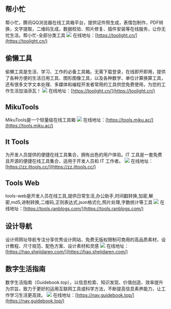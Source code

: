 ## 帮小忙
帮小忙，腾讯QQ浏览器在线工具箱平台，提供证件照生成，表情包制作，PDF转换，文字提取，二维码生成，数据校验、照片修复、插件安装等在线服务，让你无忧生活。帮小忙-全部分类工具
![](https://foruda.gitee.com/images/1724319635277226417/da68f70a_8031453.jpeg)
在线地址：[https://toolight.cn/](https://toolight.cn/)

## 偷懒工具
偷懒工具是生活、学习、工作的必备工具箱。无需下载登录，在线即开即用，提供了各种方便的生活日用工具、图形图像工具，以及各种数学、单位计算换算工具，还有很多文字文本处理、多媒体和编程开发者常用的工具供您免费使用，为您的工作生活加油添瓦！
![](https://foruda.gitee.com/images/1724319653714280602/1f8ca581_8031453.jpeg)
在线地址：[https://toolight.cn/](https://toolight.cn/)

## MikuTools
MikuTools是一个轻量级在线工具箱
![](https://foruda.gitee.com/images/1724319667441090918/82a21e79_8031453.jpeg)
在线地址：[https://tools.miku.ac/](https://tools.miku.ac/)

## It Tools
为开发人员提供的便捷在线工具集合，拥有出色的用户体验。IT 工具是一套免费且开源的便捷在线工具集合，适用于开发人员和 IT 工作者。
![](https://foruda.gitee.com/images/1724320170032209675/f13b6f54_8031453.jpeg)
在线地址：[https://zz.ittools.cc/](https://zz.ittools.cc/)


## Tools Web
tools-web是开发人员在线工具,提供日常生活,办公助手,时间戳转换,加密,解密,md5,进制转换,二维码,正则表达式,json格式化,照片处理,字数统计等工具
![](https://foruda.gitee.com/images/1725874597324754722/12e506bb_8031453.jpeg)
在线地址：[https://tools.ranblogs.com/](https://tools.ranblogs.com/)

## 设计导航
设计师网址导航专注分享优秀设计网站、免费无版权限制可商用的高品质素材，设计教程、尺寸规范、配色方案、设计素材和灵感
![](https://foruda.gitee.com/images/1724921281545909479/76b9a7ba_8031453.jpeg)
在线地址：[https://hao.shejidaren.com/](https://hao.shejidaren.com/)

## 数字生活指南
数字生活指南（Guidebook.top），以信息检索、知识发现、价值创造、效率提升为宗旨，致力于更好的运用互联网工具或科学方法，不断提高信息素养能力，让工作学习生活更高效。
![](https://foruda.gitee.com/images/1725874313400961324/c9b6e0ea_8031453.jpeg)
在线地址：[https://nav.guidebook.top/](https://nav.guidebook.top/)

